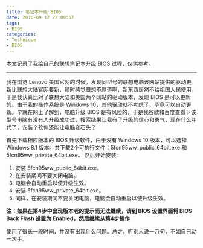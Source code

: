 ```yaml
---
title: 笔记本升级 BIOS
date: 2016-09-12 22:00:57
tags:
- BIOS
categories:
- Technique
- BIOS
---
```

本文记录了我给自己的联想笔记本升级 BIOS 过程，仅供参考。

<!--more-->

---

我在浏览 Lenovo 美国官网的时候，发现同型号的联想电脑该网站提供的驱动更新比联想大陆官网要新，顿时感觉联想不厚道啊，新东西居然不给祖国人民使用。于是我认真比对了联想大陆和美国两个网站的驱动版本，发现 BIOS 是可以更新的。由于我的操作系统是 Windows 10，其他驱动就不考虑了，毕竟可以自动更新。早就在网上了解到，电脑升级 BIOS 是有风险的，于是我谷歌和百度查看下该型号电脑有没有人升级成功过，搜索结果让我有了升级的信心和勇气，现在什么年代了，安装个软件还能让电脑变石头？

首先下载相应版本的 BIOS 升级软件，由于没有 Windows 10 版本，可以选择 Windows 8.1 版本。共下载2个可执行文件：5fcn95ww_public_64bit.exe 和 5fcn95ww_private_64bit.exe。
然后开始安装:
1. 安装 5fcn95ww_public_64bit.exe。
2. 在安装期间不要关闭电脑。
3. 电脑会自动重启以使升级生效。
4. 安装 5fcn95ww_private_64bit.exe。
5. 同样，在安装期间不要关闭电脑，电脑会自动重启以使升级生效。

**注：如果在第4步中出现版本老的提示而无法继续，请到 BIOS 设置界面将 BIOS Back Flash 设置为 Enabled，然后继续从第4步操作**

使用了很长一段时间，并没有出现什么问题。总之，听别人说一万句，不如自己动一次手。
